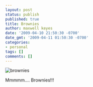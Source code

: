 ```yaml
---
layout: post
status: publish
published: true
title: Brownies
author: maxwell keyes
date: '2009-04-10 21:50:30 -0700'
date_gmt: '2009-04-11 01:50:30 -0700'
categories:
- personal
tags: []
comments: []
---
```


![brownies]({{site.assets.url_prefix}}/images/posts/brownies-1024x812.jpg "brownies")

Mmmmm.... Brownies!!!

